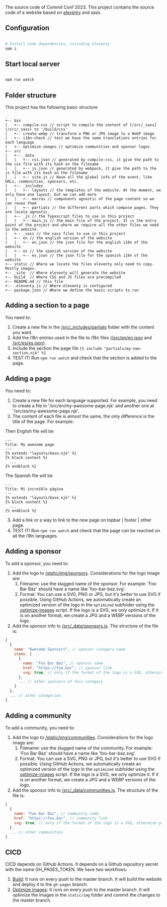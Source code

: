 The source code of Commit Conf 2023. This project contains the source code of a website based on [eleventy](https://www.11ty.dev) and sass.

## Configuration

```bash

# Install node dependencies, including eleventy
npm i

```

## Start local server

```bash

npm run watch

```

## Folder structure

This project has the following basic structure

```
.
+-- bin
|   +-- compile-css // script to compile the content of [/src/_sass](/src/_sass) to '/build/css'
|   +-- create-webp // transform a PNG or JPG image to a WebP image
|   +-- i18n-check // test we have the same translations entries for each language
|   +-- optimize-images // optimize communities and sponsor logos
+-- src
|   +-- _data
|   |   +-- css.json // generated by compile-css, it give the path to the css file with its hash on the filename
|   |   +-- js.json // generated by webpack, it give the path to the js file with its hash on the filename
|   |   +-- site.js // Have all the global info of the event, like URLs, communities, sponsors, etc.
|   +-- _includes
|   |   +-- layouts // the templates of the website. At the moment, we only have one layout, but we can add more
|   |   +-- macros // components agnostic of the page content so we can reuse them
|   |   +-- partials // the different parts which compose pages. They are locale agnostic.
|   +-- _js // the Typescript files to use in this project
|   |   +-- main.js // the main file of the project. It is the entry point of the project and where we require all the other files we need in the website.
|   +-- _sass // the sass files to use in this project
|   +-- en // the english version of the website
|   |   +-- en.json // the json file for the english i18n of the website
|   +-- es // the spanish version of the website
|   |   +-- es.json // the json file for the spanish i18n of the website
+-- static // Where we locate the files eleventy only need to copy. Mostly images.
+-- _site  // Where eleventy will generate the website
+-- build  // Where CSS and JS files are precompiled
+-- README.md // this file
+-- .eleventy.js // Where eleventy is configured
+-- package.json // Where we define the basic scripts to run
```

## Adding a section to a page

You need to:

1. Create a new file in the [/src/\_includes/partials](/src/_includes/partials) folder with the content you want.
2. Add the i18n entries used in the file to i18n files ([/src/en/en.json](/src/en/en.json) and [/src/es/es.json](/src/es/es.json)).
3. Include the section the page file `{% include "partials/my-new-section.njk" %}`
4. TEST IT! Run `npm run watch` and check that the section is added to the page.

## Adding a page

You need to:

1. Create a new file for each language supported. For example, you need to create a file in '/src/en/my-awesome-page.njk' and another one at '/src/es/my-awesome-page.njk'.
2. The content of each file is almost the same, the only difference is the title of the page. For example:

Then English file will be

```
---
Title: My awesome page
---
{% extends "layouts/base.njk" %}
{% block content %}
  ...
{% endblock %}
```

The Spanish file will be

```
---
Title: Mi increíble página
---
{% extends "layouts/base.njk" %}
{% block content %}
  ...
{% endblock %}
```

3. Add a link or a way to link to the new page on topbar | footer | other page.
4. TEST IT! Run `npm run watch` and check that the page can be reached on all the i18n languages.

## Adding a sponsor

To add a sponsor, you need to:

1. Add the logo to [/static/img/sponsors](/static/img/sponsors). Considerations for the logo image are:
   1. Filename: use the slugged name of the sponsor. For example: 'Foo Bar Báz' should have a name like 'foo-bar-baz.svg'.
   2. Format: You can use a SVG, PNG or JPG, but it's better to use SVG if possible. Using GitHub Actions, we automatically create an optimized version of the logo in the `optimized` subfolder using the [optimize-images](/bin/optimize-images) script. If the logo is a SVG, we only optimize it. If it is on another format, we create a JPG and a WEBP versions of the logo.
2. Add the sponsor info to [/src/\_data/sponsors.js](/src/_data/sponsors.js). The structure of the file is:

```js
[
  {
    name: "Awesome Sponsors", // sponsor category name
    items: [
      {
        name: "Foo Bar Báz", // sponsor name
        href: "https://foo.bar", // sponsor link
        svg: true, // only if the format of the logo is a SVG, otherwise you can omit this property
      },
      ... // other sponsors of this category
    ]
  },
  ... // other categories
]
```

## Adding a community

To add a community, you need to:

1. Add the logo to [/static/img/communities](/static/img/communities). Considerations for the logo image are:
   1. Filename: use the slugged name of the community. For example: 'Foo Bar Báz' should have a name like 'foo-bar-baz.svg'.
   2. Format: You can use a SVG, PNG or JPG, but it's better to use SVG if possible. Using GitHub Actions, we automatically create an optimized version of the logo in the `optimized` subfolder using the [optimize-images](/bin/optimize-images) script. If the logo is a SVG, we only optimize it. If it is on another format, we create a JPG and a WEBP versions of the logo.
2. Add the sponsor info to [/src/\_data/communities.js](/src/_data/communities.js). The structure of the file is:

```js
[
  {
    name: "Foo Bar Báz", // community name
    href: "https://foo.bar", // community link
    svg: true, // only if the format of the logo is a SVG, otherwise you can omit this property
  },
  ... // other communities
]
```

## CICD

CICD depends on Github Actions. It depends on a Github repository secret with the name GH_PAGES_TOKEN. We have two workflows:

1. [Build](/.github/workflows/build.yml): It runs on every push to the master branch. It will build the website and deploy it to the `gh-pages` branch.
2. [Optimize images](/.github/workflows/optimize-images.yml): It runs on every push to the master branch. It will optimize the images in the `static/img` folder and commit the changes to the master branch.
